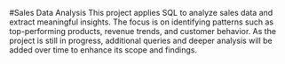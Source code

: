 #Sales Data Analysis
This project applies SQL to analyze sales data and extract meaningful insights. The focus is on identifying patterns such as top-performing products, revenue trends, and customer behavior. As the project is still in progress, additional queries and deeper analysis will be added over time to enhance its scope and findings.
